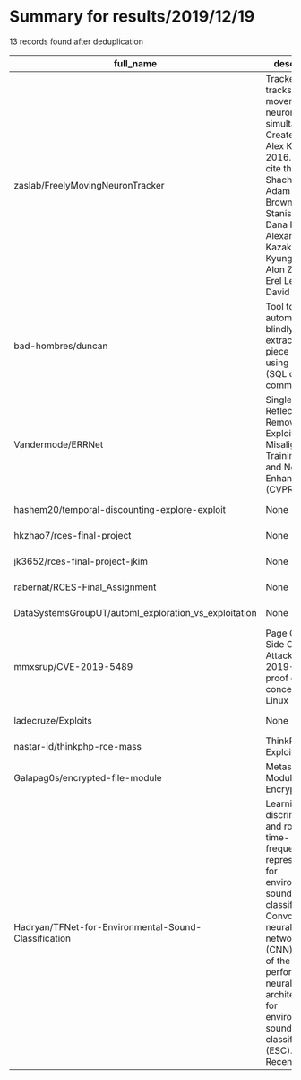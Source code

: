 
# Summary for results/2019/12/19
    
13 records found after deduplication

| full_name | description | html_url | matched_list | matched_count | pushed_at | size | stargazers_count | language | forks_count | vul_ids |
|-------------------------------------------------------|------------------------------------------------------------------------------------------------------------------------------------------------------------------------------------------------------------------------------------------------------------------|--------------------------------------------------------------------------|------------------------------------|-----------------|---------------------------|--------|--------------------|------------------|---------------|-------------------|
| zaslab/FreelyMovingNeuronTracker | Tracker that tracks worm movement and neuron activity simultaneously. Created by Alex Kazakov, 2016. Please cite this paper: Shachar Iwanir, Adam S. Brown, Stanislav Nagy, Dana Najjar, Alexander Kazakov, Kyung Suk Lee, Alon Zaslaver, Erel Levine & David B | https://github.com/zaslab/FreelyMovingNeuronTracker | ['exploit'] | 1 | 2019-12-19 14:14:23+00:00 | 81602 | 0 | MATLAB | 0 | [] |
| bad-hombres/duncan | Tool to automate blindly extracting a piece of data using injection (SQL or command) | https://github.com/bad-hombres/duncan | ['command injection'] | 1 | 2019-12-19 16:30:10+00:00 | 7 | 4 | Python | 1 | [] |
| Vandermode/ERRNet | Single Image Reflection Removal Exploiting Misaligned Training Data and Network Enhancements (CVPR 2019) | https://github.com/Vandermode/ERRNet | ['exploit'] | 1 | 2019-12-19 14:14:43+00:00 | 987 | 161 | Python | 45 | [] |
| hashem20/temporal-discounting-explore-exploit | None | https://github.com/hashem20/temporal-discounting-explore-exploit | ['exploit'] | 1 | 2019-12-19 02:33:08+00:00 | 4617 | 2 | MATLAB | 0 | [] |
| hkzhao7/rces-final-project | None | https://github.com/hkzhao7/rces-final-project | ['rce'] | 1 | 2019-12-19 19:50:20+00:00 | 31944 | 0 | Jupyter Notebook | 1 | [] |
| jk3652/rces-final-project-jkim | None | https://github.com/jk3652/rces-final-project-jkim | ['rce'] | 1 | 2019-12-19 19:01:23+00:00 | 5521 | 0 | Jupyter Notebook | 1 | [] |
| rabernat/RCES-Final_Assignment | None | https://github.com/rabernat/RCES-Final_Assignment | ['rce'] | 1 | 2019-12-19 17:04:55+00:00 | 6400 | 0 | | 0 | [] |
| DataSystemsGroupUT/automl_exploration_vs_exploitation | None | https://github.com/DataSystemsGroupUT/automl_exploration_vs_exploitation | ['exploit'] | 1 | 2019-12-19 19:27:31+00:00 | 2639 | 1 | Jupyter Notebook | 1 | [] |
| mmxsrup/CVE-2019-5489 | Page Cache Side Channel Attacks (CVE-2019-5489) proof of concept for Linux | https://github.com/mmxsrup/CVE-2019-5489 | ['attack poc', 'cve poc', 'cve-2'] | 3 | 2019-12-19 02:09:27+00:00 | 8 | 5 | C | 0 | ['CVE-2019-5489'] |
| ladecruze/Exploits | None | https://github.com/ladecruze/Exploits | ['exploit'] | 1 | 2019-12-19 08:52:09+00:00 | 3 | 0 | JavaScript | 0 | [] |
| nastar-id/thinkphp-rce-mass | ThinkPHP RCE Exploiter | https://github.com/nastar-id/thinkphp-rce-mass | ['exploit', 'rce'] | 2 | 2019-12-19 10:35:42+00:00 | 51 | 0 | PHP | 0 | [] |
| Galapag0s/encrypted-file-module | Metasploit Module for File Encryption | https://github.com/Galapag0s/encrypted-file-module | ['metasploit module OR payload'] | 1 | 2019-12-19 23:15:41+00:00 | 5 | 0 | Ruby | 0 | [] |
| Hadryan/TFNet-for-Environmental-Sound-Classification | Learning discriminative and robust time-frequency representations for environmental sound classification: Convolutional neural networks (CNN) are one of the best-performing neural network architectures for environmental sound classification (ESC). Recently | https://github.com/Hadryan/TFNet-for-Environmental-Sound-Classification | ['exploit'] | 1 | 2019-12-19 13:14:42+00:00 | 765 | 7 | | 3 | [] |
